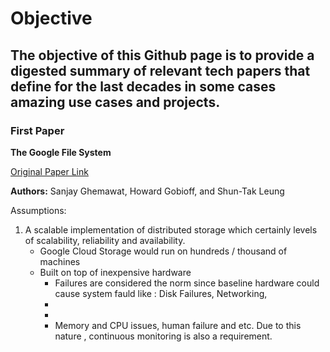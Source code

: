 # Objective
## The objective of this Github page is to provide a digested summary of relevant tech papers that define for the last decades in some cases amazing use cases and projects.


### First Paper

**The Google File System**

[Original Paper Link](https://static.googleusercontent.com/media/research.google.com/en//archive/gfs-sosp2003.pdf)

**Authors:** Sanjay Ghemawat, Howard Gobioff, and Shun-Tak Leung

Assumptions:

1. A scalable implementation of distributed storage which certainly levels of scalability, reliability and availability.
   * Google Cloud Storage would run on hundreds / thousand of machines
   * Built on top of inexpensive hardware
     * Failures are considered the norm since baseline hardware could cause system fauld like : Disk Failures, Networking,  
     * 
     * 
     *   Memory and CPU issues, human failure and etc. Due to this nature , continuous monitoring is also a requirement.

